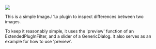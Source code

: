 [![](https://travis-ci.org/fiji/Cross_Fader.svg?branch=master)](https://travis-ci.org/fiji/Cross_Fader)

This is a simple ImageJ 1.x plugin to inspect differences between two images.

To keep it reasonably simple, it uses the 'preview' function of an
ExtendedPlugInFilter, and a slider of a GenericDialog.
                                                                               It also serves as an example for how to use 'preview'.
